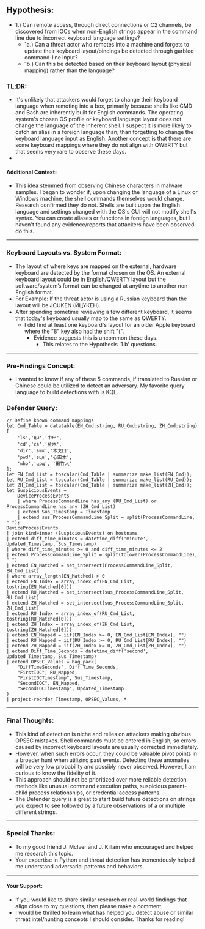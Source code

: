 ## Hypothesis: 
- 1.) Can remote access, through direct connections or C2 channels, be discovered from IOCs when non-English strings appear in the command line due to incorrect keyboard language settings?
  - 1a.) Can a threat actor who remotes into a machine and forgets to update their keyboard layout/bindings be detected through garbled command-line input?
  - 1b.) Can this be detected based on their keyboard layout (physical mapping) rather than the language?

### TL;DR: 
- It's unlikely that attackers would forget to change their keyboard language when remoting into a box, primarily because shells like CMD and Bash are inherently built for English commands. The operating system's chosen OS profile or keyboard language layout does not change the language of the inherent shell. I suspect it is more likely to catch an alias in a foreign language than, than forgetting to change the keyboard language input as English. Another concept is that there are some keyboard mappings where they do not align with QWERTY but that seems very rare to observe these days.
- 
#### Additional Context:
- This idea stemmed from observing Chinese characters in malware samples. I began to wonder if, upon changing the language of a Linux or Windows machine, the shell commands themselves would change. Research confirmed they do not. Shells are built upon the English language and settings changed with the OS's GUI will not modify shell's syntax. You can create aliases or functions in foreign  languages, but I haven't found any evidence/reports that attackers have been observed do this.

---

### Keyboard Layouts vs. System Format:
- The layout of where keys are mapped on the external, hardware keyboard are detected by the format chosen on the OS. An external keyboard layout could be in English/QWERTY layout but the software/system’s format can be changed at anytime to another non-English format.
- For Example: If the threat actor is using a Russian keyboard than the layout will be JCUKEN (ЙЦУКЕН).
- After spending sometime reviewing a few different keyboard, it seems that today's keyboard usually map to the same as QWERTY.
  - I did find at least one keyboard's layout for an older Apple keyboard where the "8" key also had the shift "(".
    - Evidence suggests this is uncommon these days.
      - This relates to the Hypothesis '1.b' questions.

---

### Pre-Findings Concept: 
- I wanted to know if any of these 5 commands, if translated to Russian or Chinese could be utilized to detect an adversary. My favorite query language to build detections with is KQL. 

### Defender Query:

    // Define known command mappings
    let Cmd_Table = datatable(EN_Cmd:string, RU_Cmd:string, ZH_Cmd:string)[
        'ls','ды','中尸',
        'cd','св','金木',
        'dir','вшк','木戈口',
        'pwd','зцв','心田木',
        'who','црщ', '田竹人'
    ];
    let EN_Cmd_List = toscalar(Cmd_Table | summarize make_list(EN_Cmd));
    let RU_Cmd_List = toscalar(Cmd_Table | summarize make_list(RU_Cmd));
    let ZH_Cmd_List = toscalar(Cmd_Table | summarize make_list(ZH_Cmd));
    let SuspiciousEvents =
        DeviceProcessEvents
        | where ProcessCommandLine has_any (RU_Cmd_List) or ProcessCommandLine has_any (ZH_Cmd_List)
        | extend Sus_Timestamp = Timestamp
        | extend sus_ProcessCommandLine_Split = split(ProcessCommandLine, " ");
    DeviceProcessEvents
    | join kind=inner (SuspiciousEvents) on hostname
    | extend diff_time_minutes = datetime_diff('minute', Updated_Timestamp, Sus_Timestamp)
    | where diff_time_minutes >= 0 and diff_time_minutes <= 2
    | extend ProcessCommandLine_Split = split(tolower(ProcessCommandLine), " ")
    | extend EN_Matched = set_intersect(ProcessCommandLine_Split, EN_Cmd_List)
    | where array_length(EN_Matched) > 0
    | extend EN_Index = array_index_of(EN_Cmd_List, tostring(EN_Matched[0]))
    | extend RU_Matched = set_intersect(sus_ProcessCommandLine_Split, RU_Cmd_List)
    | extend ZH_Matched = set_intersect(sus_ProcessCommandLine_Split, ZH_Cmd_List)
    | extend RU_Index = array_index_of(RU_Cmd_List, tostring(RU_Matched[0]))
    | extend ZH_Index = array_index_of(ZH_Cmd_List, tostring(ZH_Matched[0]))
    | extend EN_Mapped = iif(EN_Index >= 0, EN_Cmd_List[EN_Index], "")
    | extend RU_Mapped = iif(RU_Index >= 0, RU_Cmd_List[RU_Index], "")
    | extend ZH_Mapped = iif(ZH_Index >= 0, ZH_Cmd_List[ZH_Index], "")
    | extend Diff_Time_Seconds = datetime_diff('second', Updated_Timestamp, Sus_Timestamp)
    | extend OPSEC_Values = bag_pack(
        "DiffTimeSeconds", Diff_Time_Seconds,
        "FirstIOC", RU_Mapped,
        "FirstIOCTimestamp", Sus_Timestamp,
        "SecondIOC", EN_Mapped,
        "SecondIOCTimestamp", Updated_Timestamp
    )
    | project-reorder Timestamp, OPSEC_Values, *

---

### Final Thoughts:
- This kind of detection is niche and relies on attackers making obvious OPSEC mistakes. Shell commands must be entered in English, so errors caused by incorrect keyboard layouts are usually corrected immediately.
- However, when such errors occur, they could be valuable pivot points in a broader hunt when utilizing past events. Detecting these anomalies will be very low probability and possibly never observed. However, I am curious to know the fidelity of it.
- This approach should not be prioritized over more reliable detection methods like unusual command execution paths, suspicious parent-child process relationships, or credential access patterns.
- The Defender query is a great to start build future detections on strings you expect to see followed by a future observations of a or multiple different strings.

---

### Special Thanks:
- To my good friend J. McIver and J. Killam who encouraged and helped me research this topic.
- Your expertise in Python and threat detection has tremendously helped me understand adversarial patterns and behaviors.

---

#### Your Support: 
- If you would like to share similar research or real-world findings that align close to my questions, then please make a comment.
- I would be thrilled to learn what has helped you detect abuse or similar threat intel/hunting concepts I should consider. Thanks for reading!
